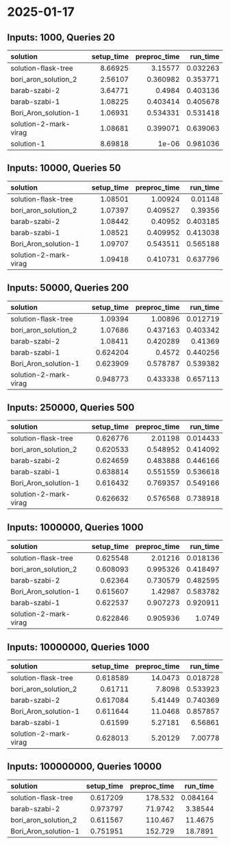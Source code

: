 # 2025-01-17

## Inputs: 1000, Queries 20

| solution              |   setup_time |   preproc_time |   run_time |
|:----------------------|-------------:|---------------:|-----------:|
| solution-flask-tree   |      8.66925 |       3.15577  |   0.032263 |
| bori_aron_solution_2  |      2.56107 |       0.360982 |   0.353771 |
| barab-szabi-2         |      3.64771 |       0.4984   |   0.403136 |
| barab-szabi-1         |      1.08225 |       0.403414 |   0.405678 |
| Bori_Aron_solution-1  |      1.06931 |       0.534331 |   0.531418 |
| solution-2-mark-virag |      1.08681 |       0.399071 |   0.639063 |
| solution-1            |      8.69818 |       1e-06    |   0.981036 |

## Inputs: 10000, Queries 50

| solution              |   setup_time |   preproc_time |   run_time |
|:----------------------|-------------:|---------------:|-----------:|
| solution-flask-tree   |      1.08501 |       1.00924  |   0.01148  |
| bori_aron_solution_2  |      1.07397 |       0.409527 |   0.39356  |
| barab-szabi-2         |      1.08442 |       0.40952  |   0.403185 |
| barab-szabi-1         |      1.08521 |       0.409952 |   0.413038 |
| Bori_Aron_solution-1  |      1.09707 |       0.543511 |   0.565188 |
| solution-2-mark-virag |      1.09418 |       0.410731 |   0.637796 |

## Inputs: 50000, Queries 200

| solution              |   setup_time |   preproc_time |   run_time |
|:----------------------|-------------:|---------------:|-----------:|
| solution-flask-tree   |     1.09394  |       1.00896  |   0.012719 |
| bori_aron_solution_2  |     1.07686  |       0.437163 |   0.403342 |
| barab-szabi-2         |     1.08411  |       0.420289 |   0.41369  |
| barab-szabi-1         |     0.624204 |       0.4572   |   0.440256 |
| Bori_Aron_solution-1  |     0.623909 |       0.578787 |   0.539382 |
| solution-2-mark-virag |     0.948773 |       0.433338 |   0.657113 |

## Inputs: 250000, Queries 500

| solution              |   setup_time |   preproc_time |   run_time |
|:----------------------|-------------:|---------------:|-----------:|
| solution-flask-tree   |     0.626776 |       2.01198  |   0.014433 |
| bori_aron_solution_2  |     0.620533 |       0.548952 |   0.414092 |
| barab-szabi-2         |     0.624659 |       0.483888 |   0.446166 |
| barab-szabi-1         |     0.638814 |       0.551559 |   0.536618 |
| Bori_Aron_solution-1  |     0.616432 |       0.769357 |   0.549166 |
| solution-2-mark-virag |     0.626632 |       0.576568 |   0.738918 |

## Inputs: 1000000, Queries 1000

| solution              |   setup_time |   preproc_time |   run_time |
|:----------------------|-------------:|---------------:|-----------:|
| solution-flask-tree   |     0.625548 |       2.01216  |   0.018136 |
| bori_aron_solution_2  |     0.608093 |       0.995326 |   0.418497 |
| barab-szabi-2         |     0.62364  |       0.730579 |   0.482595 |
| Bori_Aron_solution-1  |     0.615607 |       1.42987  |   0.583782 |
| barab-szabi-1         |     0.622537 |       0.907273 |   0.920911 |
| solution-2-mark-virag |     0.622846 |       0.905936 |   1.0749   |

## Inputs: 10000000, Queries 1000

| solution              |   setup_time |   preproc_time |   run_time |
|:----------------------|-------------:|---------------:|-----------:|
| solution-flask-tree   |     0.618589 |       14.0473  |   0.018728 |
| bori_aron_solution_2  |     0.61711  |        7.8098  |   0.533923 |
| barab-szabi-2         |     0.617084 |        5.41449 |   0.740369 |
| Bori_Aron_solution-1  |     0.611644 |       11.0468  |   0.857857 |
| barab-szabi-1         |     0.61599  |        5.27181 |   6.56861  |
| solution-2-mark-virag |     0.628013 |        5.20129 |   7.00778  |

## Inputs: 100000000, Queries 10000

| solution             |   setup_time |   preproc_time |   run_time |
|:---------------------|-------------:|---------------:|-----------:|
| solution-flask-tree  |     0.617209 |       178.532  |   0.084164 |
| barab-szabi-2        |     0.973797 |        71.9742 |   3.38544  |
| bori_aron_solution_2 |     0.611567 |       110.467  |  11.4675   |
| Bori_Aron_solution-1 |     0.751951 |       152.729  |  18.7891   |
